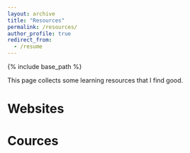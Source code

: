 ```yaml
---
layout: archive
title: "Resources"
permalink: /resources/
author_profile: true
redirect_from:
  - /resume
---
```


{% include base_path %}

This page collects some learning resources that I find good.

Websites
======

Cources
======
